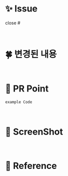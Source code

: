 <!-- 

Title: [prefix] #이슈번호 - 이슈 내용

[Add]: 기능과 무관한 코드 추가 (라이브러리 추가, 유틸리티 함수 추가 등)
[Chore]: 그 이외의 잡일/ 버전 코드 수정, 패키지 구조 변경, 파일 이동, 파일이름 변경
[Comment]: 필요한 주석 추가 및 변경
[Del]: 쓸모없는 코드, 주석 삭제
[Design]: 뷰 구현 (UI 관련 코드 추가 및 수정)
[Docs]: README나 WIKI 등의 문서 개정
[Feat]: 새로운 기능 구현
[Fix]: 버그, 오류 해결, 코드 수정
[Merge]: 머지
[Refactor]: 전면 수정이 있을 때 사용합니다
[Remove]: 파일 삭제
[Setting]: 프로젝트 세팅 및 전반적 기능
[Test]: 테스트 코드

-->

# ✨ Issue
<!-- 작업한 이슈번호를 # 뒤에 붙여주세요. -->
<!-- 종료키워드 close, closes, closed- fix, fixes, fixed- resolve, resolves, resolved -->
close #

<br/>

# 🍀 변경된 내용
<!-- 주요 작업 내용이나 리뷰어에게 알릴 메세지를 써주세요 -->

<br/>

# 🧪 PR Point
<!-- 다른 사람이 알아야 하는 주요 코드를 써주세요 -->

```swift
example Code
```

<br/>

# 📸 ScreenShot
<!-- 작업한 내용의 이미지나 작동 영상을 올려주세요 -->
<!-- 큰 이미지, png 짜를때 재사용하세요.
<img src = "이미지_주소" width = "50%" height = "50%">
-->

<br/>

# 📑 Reference

<br/>
